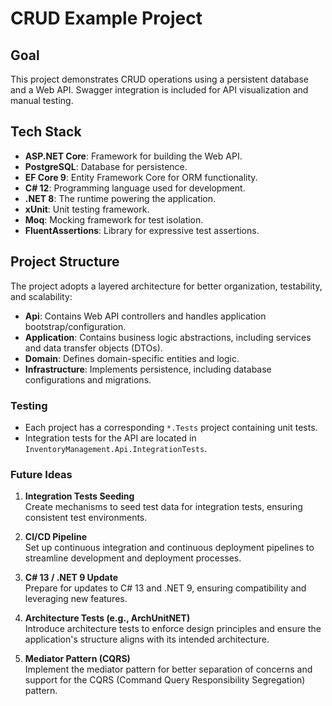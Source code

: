 # CRUD Example Project

## Goal
This project demonstrates CRUD operations using a persistent database and a Web API. Swagger integration is included for API visualization and manual testing.

## Tech Stack
- **ASP.NET Core**: Framework for building the Web API.
- **PostgreSQL**: Database for persistence.
- **EF Core 9**: Entity Framework Core for ORM functionality.
- **C# 12**: Programming language used for development.
- **.NET 8**: The runtime powering the application.
- **xUnit**: Unit testing framework.
- **Moq**: Mocking framework for test isolation.
- **FluentAssertions**: Library for expressive test assertions.

## Project Structure
The project adopts a layered architecture for better organization, testability, and scalability:

- **Api**: Contains Web API controllers and handles application bootstrap/configuration.
- **Application**: Contains business logic abstractions, including services and data transfer objects (DTOs).
- **Domain**: Defines domain-specific entities and logic.
- **Infrastructure**: Implements persistence, including database configurations and migrations.

### Testing
- Each project has a corresponding `*.Tests` project containing unit tests.
- Integration tests for the API are located in `InventoryManagement.Api.IntegrationTests`.

### Future Ideas
1. **Integration Tests Seeding**  
   Create mechanisms to seed test data for integration tests, ensuring consistent test environments.

2. **CI/CD Pipeline**  
   Set up continuous integration and continuous deployment pipelines to streamline development and deployment processes.

3. **C# 13 / .NET 9 Update**  
   Prepare for updates to C# 13 and .NET 9, ensuring compatibility and leveraging new features.

4. **Architecture Tests (e.g., ArchUnitNET)**  
   Introduce architecture tests to enforce design principles and ensure the application's structure aligns with its intended architecture.

5. **Mediator Pattern (CQRS)**  
   Implement the mediator pattern for better separation of concerns and support for the CQRS (Command Query Responsibility Segregation) pattern.
